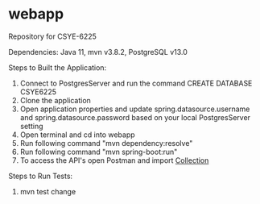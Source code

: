# webapp

Repository for CSYE-6225

Dependencies:
Java 11,
mvn v3.8.2,
PostgreSQL v13.0

Steps to Built the Application:
1) Connect to PostgresServer and run the command CREATE DATABASE CSYE6225
2) Clone the application
3) Open application properties and update  spring.datasource.username and spring.datasource.password based on your local PostgresServer setting
4) Open terminal and cd into webapp
5) Run following command "mvn dependency:resolve"
6) Run following command "mvn spring-boot:run"
7) To access the API's open Postman and import [Collection](https://github.com/Olly96/webapp/blob/main/CSYE-6225%20webapp.postman_collection.json)

Steps to Run Tests:<br>
1) mvn test
change

